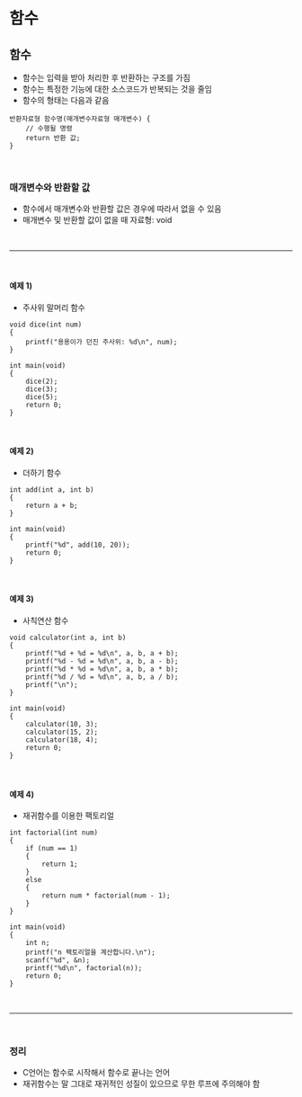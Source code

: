 # 함수

## 함수

- 함수는 입력을 받아 처리한 후 반환하는 구조를 가짐
- 함수는 특정한 기능에 대한 소스코드가 반복되는 것을 줄임
- 함수의 형태는 다음과 같음

```
반환자료형 함수명(매개변수자료형 매개변수) {
	// 수행될 명령
	return 반환 값;
}
```

<br>

### 매개변수와 반환할 값

- 함수에서 매개변수와 반환할 값은 경우에 따라서 없을 수 있음
- 매개변수 및 반환할 값이 없을 때 자료형: void

<br>

---

<br>

#### 예제 1)

- 주사위 말머리 함수

```
void dice(int num)
{
    printf("용용이가 던진 주사위: %d\n", num);
}

int main(void)
{
    dice(2);
    dice(3);
    dice(5);
    return 0;
}
```

<br>

#### 예제 2)

- 더하기 함수

```
int add(int a, int b)
{
    return a + b;
}

int main(void)
{
    printf("%d", add(10, 20));
    return 0;
}
```

<br>

#### 예제 3)

- 사칙연산 함수

```
void calculator(int a, int b)
{
    printf("%d + %d = %d\n", a, b, a + b);
    printf("%d - %d = %d\n", a, b, a - b);
    printf("%d * %d = %d\n", a, b, a * b);
    printf("%d / %d = %d\n", a, b, a / b);
    printf("\n");
}

int main(void)
{
    calculator(10, 3);
    calculator(15, 2);
    calculator(18, 4);
    return 0;
}
```

<br>

#### 예제 4)

- 재귀함수를 이용한 팩토리얼

```
int factorial(int num)
{
    if (num == 1)
    {
        return 1;
    }
    else
    {
        return num * factorial(num - 1);
    }
}

int main(void)
{
    int n;
    printf("n 팩토리얼을 계산합니다.\n");
    scanf("%d", &n);
    printf("%d\n", factorial(n));
    return 0;
}
```

<br>

---

<br>

### 정리

- C언어는 함수로 시작해서 함수로 끝나는 언어
- 재귀함수는 말 그대로 재귀적인 성질이 있으므로 무한 루프에 주의해야 함